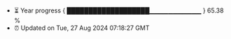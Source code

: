 - ⏳ Year progress { ███████████████████▁▁▁▁▁▁▁▁▁▁▁ } 65.38 %
- ⏰ Updated on Tue, 27 Aug 2024 07:18:27 GMT

